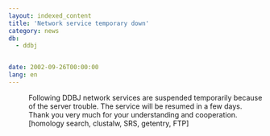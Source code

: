 ```yaml
---
layout: indexed_content
title: 'Network service temporary down'
category: news
db:
  - ddbj


date: 2002-09-26T00:00:00
lang: en
---
```


<dd>Following DDBJ network services are suspended temporarily because of the server trouble. The service will be resumed in a few days. Thank you very much for your understanding and cooperation.<br>
<dd>[homology search, clustalw, SRS, getentry, FTP]</dd>
</dd>
